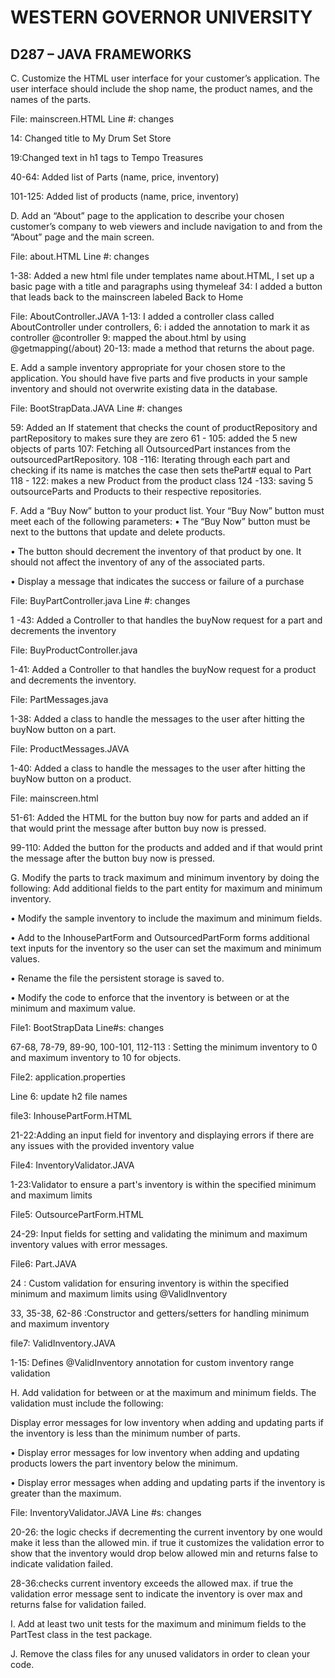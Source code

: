 # WESTERN GOVERNOR UNIVERSITY
## D287 – JAVA FRAMEWORKS

C. Customize the HTML user interface for your customer’s application. The user interface should include the shop name, the product names, and the names of the parts.

File: mainscreen.HTML
Line #: changes

14: Changed title to My Drum Set Store

19:Changed text in h1 tags to Tempo Treasures

40-64: Added list of Parts (name, price, inventory)

101-125: Added list of products (name, price, inventory)


D.  Add an “About” page to the application to describe your chosen customer’s company to web viewers and include navigation to and from the “About” page and the main screen.

File: about.HTML
Line #: changes

 1-38: Added a new html file under templates name about.HTML, I set up a basic page with a title and paragraphs using thymeleaf
 34: I added a button that leads back to the mainscreen labeled Back to Home

 File: AboutController.JAVA
1-13: I added a controller class called AboutController under controllers,
6: i added the annotation to mark it as  controller @controller
9: mapped the about.html by using @getmapping(/about)
20-13: made a method that returns the about page.






E.  Add a sample inventory appropriate for your chosen store to the application. You should have five parts and five products in your sample inventory and should not overwrite existing data in the database.

File: BootStrapData.JAVA
Line #: changes

59: Added an If statement that checks the count of productRepository and partRepository to makes sure they are zero
61 - 105: added the 5 new objects of parts
107: Fetching all OutsourcedPart instances from the outsourcedPartRepository.
108 -116: Iterating through each part and checking if its name is matches the case then sets thePart# equal to Part
118 - 122: makes a new Product from the product class
124 -133: saving 5 outsourceParts and Products to their respective repositories.





F.  Add a “Buy Now” button to your product list. Your “Buy Now” button must meet each of the following parameters:
•   The “Buy Now” button must be next to the buttons that update and delete products.

•   The button should decrement the inventory of that product by one. It should not affect the inventory of any of the associated parts.

•   Display a message that indicates the success or failure of a purchase

File: BuyPartController.java
Line #: changes

1 -43: Added a Controller to that handles the buyNow request for a part and decrements the inventory

File: BuyProductController.java

1-41: Added a Controller to that handles the buyNow request for a product and decrements the inventory.

File: PartMessages.java

1-38: Added a class to handle the messages to the user after hitting the buyNow button on a part.

File: ProductMessages.JAVA

1-40: Added a class to handle the messages to the user after hitting the buyNow button on a product.

File: mainscreen.html

51-61: Added the HTML for the button buy now for parts and added an if that would print the message after button buy now is pressed.

99-110: Added the button for the products and added and if that would print the message after the button buy now is pressed.

G. Modify the parts to track maximum and minimum inventory by doing the following:
Add additional fields to the part entity for maximum and minimum inventory.

•   Modify the sample inventory to include the maximum and minimum fields.

•   Add to the InhousePartForm and OutsourcedPartForm forms additional text inputs for the inventory so the user can set the maximum and minimum values.

•   Rename the file the persistent storage is saved to.

•   Modify the code to enforce that the inventory is between or at the minimum and maximum value.

File1: BootStrapData
Line#s: changes

67-68, 78-79, 89-90, 100-101, 112-113 : Setting the minimum inventory to 0 and maximum inventory to 10 for objects.

File2: application.properties

Line 6: update h2 file names

file3: InhousePartForm.HTML

21-22:Adding an input field for inventory and displaying errors if there are any issues with the provided inventory value

File4: InventoryValidator.JAVA

1-23:Validator to ensure a part's inventory is within the specified minimum and maximum limits

File5: OutsourcePartForm.HTML

24-29: Input fields for setting and validating the minimum and maximum inventory values with error messages.

File6: Part.JAVA

24 : Custom validation for ensuring inventory is within the specified minimum and maximum limits using @ValidInventory

33, 35-38, 62-86 :Constructor and getters/setters for handling minimum and maximum inventory

file7: ValidInventory.JAVA

1-15: Defines @ValidInventory annotation for custom inventory range validation



H. Add validation for between or at the maximum and minimum fields. The validation must include the following:

Display error messages for low inventory when adding and updating parts if the inventory is less than the minimum number of parts.

•   Display error messages for low inventory when adding and updating products lowers the part inventory below the minimum.

•   Display error messages when adding and updating parts if the inventory is greater than the maximum.

File: InventoryValidator.JAVA
Line #s: changes

20-26: the logic checks if decrementing the current inventory by one would make it less than the allowed min. if true it customizes the validation error to show that the inventory would drop below allowed min and returns false to indicate validation failed.

28-36:checks current inventory exceeds the allowed max. if true the validation error message sent to indicate the inventory is over max and returns false for validation failed.



I.  Add at least two unit tests for the maximum and minimum fields to the PartTest class in the test package.


J.  Remove the class files for any unused validators in order to clean your code.
